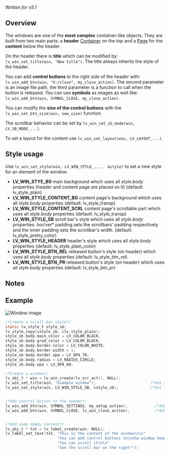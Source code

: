_Written for v5.1_

## Overview

The windows are one of the **most complex** container-like objects. They are built from two main parts: a **header** [Container](https://github.com/littlevgl/lvgl/wiki/Container) on the top and a [Page](https://github.com/littlevgl/lvgl/wiki/Page) for the **content** below the header. 

On the header there is **title** which can be modified by: `lv_win_set_title(win, "New title")`. The title always inherits the style of the header.

You can add **control buttons** to the right side of the header with: `lv_win_add_btn(win, "U:/close", my_close_action)`. The second parameter is an image file path, the third parameter is a function to call when the button is released. You can use **symbols** as images as well like: `lv_win_add_btn(win, SYMBOL_CLOSE, my_close_action)`. 

You can modify the **size of the control buttons** with the `lv_win_set_btn_size(win, new_size)` function.

The scrollbar behavior can be set by `lv_win_set_sb_mode(win, LV_SB_MODE_...)`.

To set a layout for the content use `lv_win_set_layout(win, LV_LAYOUT_...)`. 

## Style usage

Use `lv_win_set_style(win, LV_WIN_STYLE_...,  &style)` to set a new style for an element of the window:

- **LV_WIN_STYE_BG** main background which uses all _style.body_ properties (header and content page are placed on it) (default: lv_style_plain)
- **LV_WIN_STYLE_CONTENT_BG** content page's background which uses all _style.body_ properties (default: lv_style_transp)
- **LV_WIN_STYLE_CONTENT_SCRL** content page's scrollable part which uses all _style.body_ properties (default: lv_style_transp)
- **LV_WIN_STYLE_SB** scroll bar's style which uses all _style.body_ properties. hor/ver* padding sets the scrollbars' padding respectively and the inner padding sets the scrollbar's width.  (default: lv_style_pretty_color)
- **LV_WIN_STYLE_HEADER** header's style which uses all _style.body_ properties (default: lv_style_plain_color)
- **LV_WIN_STYLE_BTN_REL** released button's style (on header) which uses all _style.body_ properties (default: lv_style_btn_rel)
- **LV_WIN_STYLE_BTN_PR** released button's style (on header) which uses all _style.body_ properties (default: lv_style_btn_pr)

## Notes

## Example
![Window image](https://raw.githubusercontent.com/wiki/littlevgl/lvgl/img/window-lv_win.png)
```c
/*Create a scroll bar style*/
static lv_style_t style_sb;
lv_style_copy(&style_sb, &lv_style_plain);
style_sb.body.main_color = LV_COLOR_BLACK;
style_sb.body.grad_color = LV_COLOR_BLACK;
style_sb.body.border.color = LV_COLOR_WHITE;
style_sb.body.border.width = 1;
style_sb.body.border.opa = LV_OPA_70;
style_sb.body.radius = LV_RADIUS_CIRCLE;
style_sb.body.opa = LV_OPA_60;

/*Create a window*/
lv_obj_t * win = lv_win_create(lv_scr_act(), NULL);
lv_win_set_title(win, "Example window");                        /*Set the title*/
lv_win_set_style(win, LV_WIN_STYLE_SB, &style_sb);              /*Set the scroll bar style*/


/*Add control button to the header*/
lv_win_add_btn(win, SYMBOL_SETTINGS, my_setup_action);            /*Add a setup button*/
lv_win_add_btn(win, SYMBOL_CLOSE, lv_win_close_action);           /*Add close button and use built-in close action*/


/*Add some dummy content*/
lv_obj_t * txt = lv_label_create(win, NULL);
lv_label_set_text(txt, "This is the content of the window\n\n"
                       "You can add control buttons to\nthe window header\n\n"
                       "You can scroll it\n\n"
                       "See the scroll bar on the right!");
```